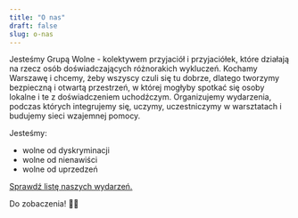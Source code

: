 ```yaml
---
title: "O nas"
draft: false
slug: o-nas
---
```


Jesteśmy Grupą Wolne - kolektywem przyjaciół i przyjaciółek, które działają na rzecz osób doświadczających różnorakich wykluczeń. Kochamy Warszawę i chcemy, żeby wszyscy czuli się tu dobrze, dlatego tworzymy bezpieczną i otwartą przestrzeń, w której mogłyby spotkać się osoby lokalne i te z doświadczeniem uchodźczym. Organizujemy wydarzenia, podczas których integrujemy się, uczymy, uczestniczymy w warsztatach i budujemy sieci wzajemnej pomocy. 

Jesteśmy:
- wolne od dyskryminacji
- wolne od nienawiści
- wolne od uprzedzeń

[Sprawdź listę naszych wydarzeń.](/)

Do zobaczenia! 🏳️‍🌈
